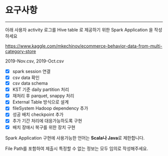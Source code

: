 # 요구사항

---

아래 사용자 activity 로그를 Hive table 로 제공하기 위한 Spark Application 을 작성하세요

https://www.kaggle.com/mkechinov/ecommerce-behavior-data-from-multi-category-store

2019-Nov.csv,  2019-Oct.csv

- [x] spark session 연결
- [x] csv data 확인
- [x] csv data schema
- [x] KST 기준 daily partition 처리
- [x] 재처리 후 parquet, snappy 처리
- [x] External Table 방식으로 설계
- [X] fileSystem Hadoop dependency 추가
- [x] 성공 배치 checkpoint 추가
- [x] 추가 기간 처리에 대응가능하도록 구현
- [x] 배치 장애시 복구를 위한 장치 구현

Spark Application 구현에 사용가능한 언어는 **Scala나 Java**로 제한합니다.

File Path를 포함하여 제출시 특정할 수 없는 정보는 모두 임의로 작성해주세요.